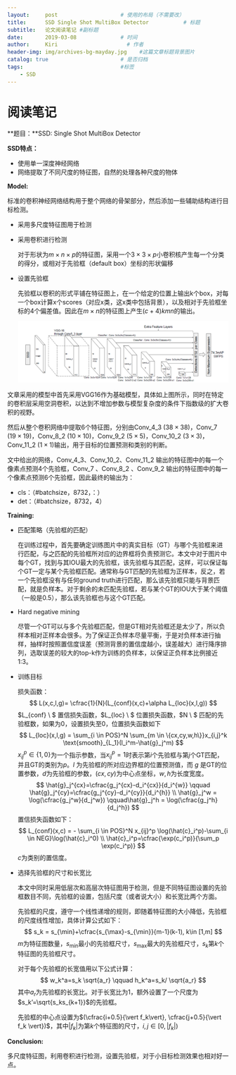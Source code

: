 ```yaml
---
layout:     post                    # 使用的布局（不需要改）
title:      SSD Single Shot MultiBox Detector           # 标题 
subtitle:   论文阅读笔记 #副标题
date:       2019-03-08              # 时间
author:     Kiri                      # 作者
header-img: img/archives-bg-mayday.jpg    #这篇文章标题背景图片
catalog: true                       # 是否归档
tags:                               #标签
    - SSD
---
```




# 阅读笔记

**题目：**SSD: Single Shot MultiBox Detector

**SSD特点：**

- 使用单一深度神经网络
- 网络提取了不同尺度的特征图，自然的处理各种尺度的物体

**Model:**

标准的卷积神经网络结构用于整个网络的骨架部分，然后添加一些辅助结构进行目标检测。

- 采用多尺度特征图用于检测

- 采用卷积进行检测

  对于形状为$m \times n \times p$的特征图，采用一个$3 \times 3 \times p$小卷积核产生每一个分类的得分，或相对于先验框（default box）坐标的形状偏移

- 设置先验框

  先验框以卷积的形式平铺在特征图上，在一个给定的位置上输出k个box，对每一个box计算x个scores（对应x类，这x类中包括背景），以及相对于先验框坐标的4个偏差值。因此在$m \times n$的特征图上产生$(c+4)kmn$的输出。

  ![pic](<https://raw.githubusercontent.com/caiwendi/caiwendi.github.io/master/img/SSD-1.png>)

文章采用的模型中首先采用VGG16作为基础模型，具体如上图所示，同时在特定的卷积层采用空洞卷积，以达到不增加参数与模型复杂度的条件下指数级的扩大卷积的视野。

然后从整个卷积网络中提取6个特征图，分别由Conv_4_3 ($38 \times 38​$)，Conv_7 ($19 \times 19​$)，Conv_8_2 ($10 \times 10​$)，Conv_9_2 ($5 \times 5​$)，Conv_10_2 ($3 \times 3​$)，Conv_11_2 ($1 \times 1​$)输出，用于目标的位置预测和类别的判断。

文中给出的网络，Conv_4_3、Conv_10_2、Conv_11_2 输出的特征图中的每一个像素点预测4个先验框，Conv_7 、Conv_8_2 、Conv_9_2 输出的特征图中的每一个像素点预测6个先验框，因此最终的输出为：

- cls：（#batchsize，8732，：）
- det：（#batchsize，8732，4）

**Training:**

- 匹配策略（先验框的匹配）

  在训练过程中，首先要确定训练图片中的真实目标（GT）与哪个先验框来进行匹配，与之匹配的先验框所对应的边界框将负责预测它。本文中对于图片中每个GT，找到与其IOU最大的先验框，该先验框与其匹配，这样，可以保证每个GT一定与某个先验框匹配。通常称与GT匹配的先验框为正样本，反之，若一个先验框没有与任何ground truth进行匹配，那么该先验框只能与背景匹配，就是负样本。对于剩余的未匹配先验框，若与某个GT的IOU大于某个阈值（一般是0.5），那么该先验框也与这个GT匹配。

- Hard negative mining

  尽管一个GT可以与多个先验框匹配，但是GT相对先验框还是太少了，所以负样本相对正样本会很多。为了保证正负样本尽量平衡，于是对负样本进行抽样，抽样时按照置信度误差（预测背景的置信度越小，误差越大）进行降序排列，选取误差的较大的top-k作为训练的负样本，以保证正负样本比例接近1:3。

- 训练目标

  损失函数：
  $$
  L(x,c,l,g)= \cfrac{1}{N}(L_{conf}(x,c)+\alpha L_{loc}(x,l,g))
  $$
  $L_{conf} \ $ 置信损失函数，$L_{loc} \ $ 位置损失函数，$N  \ $ 匹配的先验框数，如果为0，设置损失至0，位置损失函数如下
  $$
  L_{loc}(x,l,g) = \sum_{i \in POS}^N \sum_{m \in \{cx,cy,w,h\}}x_{i,j}^k \text{smooth}_{L_1}(l_i^m-\hat{g}_j^m)
  $$
  $x_{ij}^p \in \{1,0\}$为一个指示参数，当$x_{ij}^p=1$时表示第$i$个先验框与第$j$个GT匹配，并且GT的类别为$p$。$l$ 为先验框的所对应边界框的位置预测值，而 $g$ 是GT的位置参数，$d$为先验框的参数，$(cx,cy)$为中心点坐标，$w,h$为长度宽度。
  $$
  \hat{g}_j^{cx}=\cfrac{g_j^{cx}-d_i^{cx}}{d_i^{w}} \qquad \hat{g}_j^{cy}=\cfrac{g_j^{cy}-d_i^{cy}}{d_i^{h}} \\
  \hat{g}_j^w = \log(\cfrac{g_j^w}{d_j^w})   \qquad\hat{g}_j^h = \log(\cfrac{g_j^h}{d_j^h})
  $$
  置信损失函数如下：
  $$
  L_{conf}(x,c) = - \sum_{i \in POS}^N x_{ij}^p \log(\hat{c}_i^p)-\sum_{i \in NEG}\log(\hat{c}_i^0) \\ \hat{c}_i^p=\cfrac{\exp(c_i^p)}{\sum_p \exp(c_i^p)}
  $$
  $c$为类别的置信度。

- 选择先验框的尺寸和长宽比

  本文中同时采用低层次和高层次特征图用于检测，但是不同特征图设置的先验框数目不同，先验框的设置，包括尺度（或者说大小）和长宽比两个方面。

  先验框的尺度，遵守一个线性递增的规则，即随着特征图的大小降低，先验框的尺度线性增加，具体计算公式如下：
  $$
  s_k = s_{\min}+\cfrac{s_{\max}-s_{\min}}{m-1}(k-1), k\in [1,m]
  $$
  $m$为特征图数量，$s_{\min}$最小的先验框尺寸，$s_\max$最大的先验框尺寸，$s_k$第$k$个特征图的先验框尺寸。

  对于每个先验框的长宽值用以下公式计算：
  $$
  w_k^a=s_k \sqrt{a_r} \qquad h_k^a=s_k/ \sqrt{a_r}
  $$
  其中$a_r$为先验框的长宽比。对于长宽比为1，额外设置了一个尺度为$s_k’=\sqrt{s_ks_{k+1}}$的先验框。

  先验框的中心点设置为$(\cfrac{i+0.5}{\vert f_k\vert}, \cfrac{j+0.5}{\vert f_k \vert})$，其中$\vert f_k \vert$为第$k$个特征图的尺寸，$i,j \in [0,\vert f_k \vert)​$

**Conclusion:**

多尺度特征图，利用卷积进行检测，设置先验框，对于小目标检测效果也相对好一点。



<html>

<head>
<title>MathJax TeX Test Page</title>
<script type="text/x-mathjax-config">
  MathJax.Hub.Config({tex2jax: {inlineMath: [['$','$'], ['\\(','\\)']]}});
</script>
<script type="text/javascript" async src="https://cdn.mathjax.org/mathjax/latest/MathJax.js?config=TeX-AMS_CHTML">
</script>
</head>
<body>



